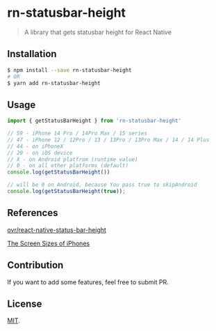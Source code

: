 # rn-statusbar-height

> A library that gets statusbar height for React Native

## Installation

```bash
$ npm install --save rn-statusbar-height
# OR
$ yarn add rn-statusbar-height
```

## Usage

```js
import { getStatusBarHeight } from 'rn-statusbar-height'

// 59 - iPhone 14 Pro / 14Pro Max / 15 series
// 47 - iPhone 12 / 12Pro / 13 / 13Pro / 13Pro Max / 14 / 14 Plus
// 44 - on iPhoneX
// 20 - on iOS device
// X - on Android platfrom (runtime value)
// 0 - on all other platforms (default)
console.log(getStatusBarHeight())

// will be 0 on Android, because You pass true to skipAndroid
console.log(getStatusBarHeight(true));
```

## References
[ovr/react-native-status-bar-height](https://github.com/ovr/react-native-status-bar-height)

[The Screen Sizes of iPhones](https://useyourloaf.com/blog/iphone-15-screen-sizes/)

## Contribution

If you want to add some features, feel free to submit PR.

## License

[MIT](LICENSE).